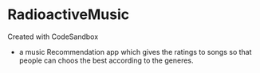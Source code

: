 # RadioactiveMusic
Created with CodeSandbox

- a music Recommendation app which gives the ratings to songs so that people can choos the best according to the generes.
